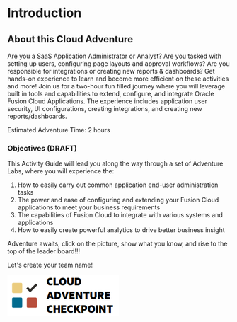 # Introduction

## About this Cloud Adventure

Are you a SaaS Application Administrator or Analyst? Are you tasked with setting up users, configuring page layouts and approval workflows? Are you responsible for integrations or creating new reports & dashboards? Get hands-on experience to learn and become more efficient on these activities and more! Join us for a two-hour fun filled journey where you will leverage built in tools and capabilities to extend, configure, and integrate Oracle Fusion Cloud Applications. The experience includes application user security, UI configurations, creating integrations, and creating new reports/dashboards. 

Estimated Adventure Time: 2 hours

### **Objectives (DRAFT)**

This Activity Guide will lead you along the way through a set of Adventure Labs, where you will experience the:
1.	How to easily carry out common application end-user administration tasks
2.	The power and ease of configuring and extending your Fusion Cloud applications to meet your business requirements
3.  The capabilities of Fusion Cloud to integrate with various systems and applications
4.  How to easily create powerful analytics to drive better business insight

Adventure awaits, click on the picture, show what you know, and rise to the top of the leader board!!! 

Let's create your team name!

[![Cloud Adventure](images/cloud-adventure-checkpoint-image.png)](https://apex.oracle.com/pls/apex/f?p=159406:LOGIN_TEAM:::::CC:SCMCLOUDADVENTURE) 
    


